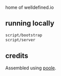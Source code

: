 home of welldefined.io

## running locally

```bash
script/bootstrap
script/server
```

## credits

Assembled using [poole](http://getpoole.com/).
